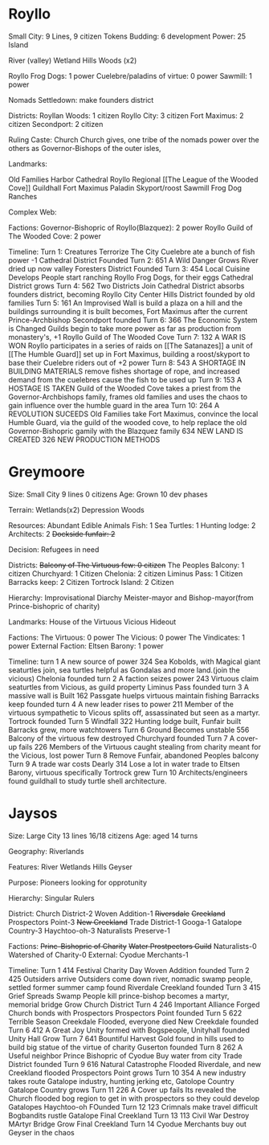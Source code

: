 # Royllo

Small City: 9 Lines, 9 citizen Tokens
Budding: 6 development
Power: 25
Island

River (valley)
Wetland
Hills
Woods (x2)


Royllo Frog Dogs: 1 power
Cuelebre/paladins of virtue: 0 power
Sawmill: 1 power

Nomads Settledown: make founders district

Districts: 
Royllan Woods: 1 citizen
Royllo City: 3 citizen
Fort Maximus: 2 citizen
Secondport: 2 citizen

Ruling Caste: Church
Church gives, one tribe of the nomads power over the others as Governor-Bishops of the outer isles,

Landmarks:

Old Families Harbor
Cathedral Royllo
Regional [[The League of the Wooded Cove]] Guildhall
Fort Maximus
Paladin Skyport/roost
Sawmill
Frog Dog Ranches

Complex Web:

Factions:
Governor-Bishopric of Royllo(Blazquez): 2 power
Royllo Guild of The Wooded Cove: 2 power


Timeline:
Turn 1:
Creatures Terrorize The City
Cuelebre ate a bunch of fish power -1
Cathedral District Founded
Turn 2:
651 A Wild Danger Grows
River dried up now valley
Foresters District Founded
Turn 3:
454 Local Cuisine Develops
People start ranching Royllo Frog Dogs, for their eggs
Cathedral District grows
Turn 4:
562 Two Districts Join
Cathedral District absorbs founders district, becoming Royllo City Center
Hills District founded by old families
Turn 5:
161 An Improvised Wall is build
a plaza on a hill and the buildings surrounding it is built becomes, Fort Maximus after the current Prince-Archbishop
Secondport founded
Turn 6:
366 The Economic System is Changed
Guilds begin to take more power as far as production from  monastery's, +1 Royllo Guild of The Wooded Cove
Turn 7:
132  A WAR IS WON
Royllo participates in a series of raids on [[The Satanazes]] a unit of [[The Humble Guard]] set up in Fort Maximus, building a roost/skyport to base their Cuelebre riders out of +2 power
Turn 8:
543 A SHORTAGE IN BUILDING MATERIALS
remove fishes shortage of rope, and increased demand from the cuelebres cause the fish to be used up
Turn 9:
153 A HOSTAGE IS TAKEN
Guild of the Wooded Cove takes a priest from the Governor-Archbishops family, frames old families and uses the chaos to gain influence over the humble guard in the area
Turn 10:
264 A REVOLUTION SUCEEDS
Old Families take Fort Maximus, convince the local Humble Guard, via the guild of the wooded cove, to help replace the old Governor-Bishopric gamily with the Blazquez family
634 NEW LAND IS CREATED
326 NEW PRODUCTION METHODS
# Greymoore
Size: Small City 9 lines 0 citizens
Age: Grown 10 dev phases

Terrain:
Wetlands(x2)
Depression
Woods

Resources: 
Abundant Edible Animals
Fish: 1
Sea Turtles: 1
Hunting lodge: 2
Architects: 2
~~Dockside funfair: 2~~


Decision: Refugees in need

Districts:
~~Balcony of The Virtuous few: 0 citizen~~
The Peoples Balcony: 1 citizen
Churchyard: 1 Citizen
Chelonia: 2 citizen
Liminus Pass: 1 Citizen
Barracks keep: 2 Citizen
Tortrock Island: 2 Citizen


Hierarchy: Improvisational
Diarchy Meister-mayor and Bishop-mayor(from Prince-bishopric of charity)

Landmarks:
House of the Virtuous 
Vicious Hideout



Factions:
The Virtuous: 0 power
The Vicious: 0 power
The Vindicates: 1 power
External Faction:
Eltsen Barony: 1 power

Timeline:
turn 1
A new source of power 324
Sea Kobolds, with Magical giant seaturtles join, sea turtles helpful as Gondalas and more land.(join the vicious)
Chelonia founded
turn 2
A faction seizes power 243
Virtuous claim seaturtles from Vicious, as guild property
Liminus Pass founded
turn 3
A massive wall is Built 162
Passgate huelps virtuous maintain fishing
Barracks keep founded
turn 4
A new leader rises to power 211
Member of the virtuous sympathetic to Vicous splits off, assassinated but seen as a martyr.
Tortrock founded
Turn 5
Windfall 322
Hunting lodge built, Funfair built
Barracks grew, more watchtowers
Turn 6
Ground Becomes unstable 556
Balcony of the virtuous few destroyed
Churchyard founded
Turn 7
A cover-up fails 226
Members of the Virtuous caught stealing from charity meant for the Vicious, lost power
Turn 8
Remove Funfair, abandoned
Peoples balcony
Turn 9
A trade war costs Dearly 314
Lose a lot in water trade to Eltsen Barony, virtuous specifically
Tortrock grew
Turn 10
Architects/engineers found guildhall to study turtle shell architecture.

# Jaysos
Size: Large City 13 lines 16/18 citizens
Age: aged 14 turns

Geography: Riverlands

Features: River
Wetlands
Hills
Geyser

Purpose:
Pioneers looking for opprotunity

Hierarchy:
Singular Rulers

District: 
Church District-2
Woven Addition-1
~~Riversdale~~
~~Creekland~~
Prospectors Point-3
~~New Creekland~~
Trade District-1
Googa-1
Gatalope Country-3
Haychtoo-oh-3
Naturalists Preserve-1

Factions:
~~Princ-Bishopric of Charity~~
~~Water Prostpectors Guild~~
Naturalists-0
Watershed of Charity-0
External:
Cyodue Merchants-1

Timeline:
Turn 1
414 Festival
Charity Day
Woven Addition founded
Turn 2
425 Outsiders arrive
Outsiders come down river, nomadic swamp people, settled former summer camp found Riverdale
Creekland founded
Turn 3
415 Grief Spreads
Swamp People kill prince-bishop becomes a martyr, memorial bridge
Grow Church District
Turn 4
246 Important Alliance Forged
Church bonds with Prospectors
Prospectors Point founded
Turn 5
622 Terrible Season
Creekdale Flooded, everyone died
New Creekdale founded
Turn 6
412 A Great Joy
Unity formed with Bogspeople, Unityhall founded
Unity Hall Grow
Turn 7
641 Bountiful Harvest
Gold found in hills used to build big statue of the virtue of charity
Guserton founded
Turn 8
262 A Useful neighbor
Prince Bishopric of Cyodue Buy water from city
Trade District founded
Turn 9
616 Natural Catastrophe
Flooded Riverdale, and new Creekland flooded
Prospectors Point grows
Turn 10
354 A new industry takes route
Gatalope industry, hunting jerking etc, Gatolope Country
Gatalope Country grows
Turn 11
226 A Cover up fails
Its revealed the Church flooded bog region to get in with prospectors so they could develop Gatalopes
Haychtoo-oh FOunded
Turn 12
123 Crimnals make travel difficult
Bogbandits rustle Gatalope
Final Creekland
Turn 13
113 Civil War
Destroy MArtyr Bridge
Grow Final Creekland
Turn 14
Cyodue Merchants buy out Geyser in the chaos